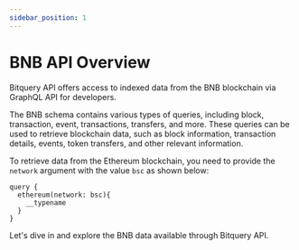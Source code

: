 ```yaml
---
sidebar_position: 1
---
```


# BNB API Overview

Bitquery API offers access to indexed data from the BNB blockchain via GraphQL API for developers.

The BNB schema contains various types of queries, including block, transaction, event, transactions, transfers, and more. These queries can be used to retrieve blockchain data, such as block information, transaction details, events, token transfers, and other relevant information.

To retrieve data from the Ethereum blockchain, you need to provide the `network` argument with the value `bsc` as shown below:

```
query {
  ethereum(network: bsc){
    __typename
  }
}
```

Let's dive in and explore the BNB data available through Bitquery API.
